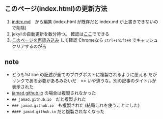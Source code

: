 <link rel="stylesheet" type="text/css" href="/assets/css/styles.css">

## このページ(index.html)の更新方法 
1. [index.md](https://github.com/jamad/jamad.github.io/edit/master/index.md)　から編集 (index.html が既存だと index.md が上書きできないので削除)
2. jekyllの自動更新を数分待つ。 確認は[ここ](https://github.com/jamad/jamad.github.io/actions)でできる
3. [このページを再読み込み](https://jamad.github.io/) して確認 Chromeなら `ctrl+shift+R` でキャッシュクリアするのが吉

## note
* どうも1st line の記述が全てのブログポストに複製されるように思える  だがリンクである必要があるみたいだ　>> いや違うな。別の記事のタイトルが表示された
* [jamad.github.io](https://jamad.github.io/) の場合は複製されなかった
* `## jamad.github.io`　だと複製された
* `### jamad.github.io`　も複製された (結局これを使うことにした)
* `#### jamad.github.io` だと複製されなくなった
